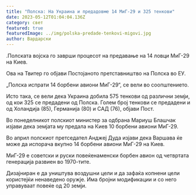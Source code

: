 ```yaml
---
title: "Полска: На Украина и предадовме 14 МиГ-29 и 325 тенкови"
date: 2023-05-12T01:04:04.136Z
category: свет
featured: true
featuredImage: ../img/polska-predade-tenkovi-migovi.jpg
author: Вардарски
---
```

.Полската војска го заврши процесот на предавање на 14 ловци МиГ-29 на Киев.

Ова на Твитер го објави Постојаното претставништво на Полска во ЕУ.

„Полска испрати 14 борбени авиони МиГ-29“, се вели во соопштението.

Исто така, се вели дека Украина добила 575 тенкови од различни земји, од кои 325 се предадени од Полска. Голем број тенкови се предадени и од Холандија (85), Германија (80) и САД (76), објави Пост.

Во понеделникот полскиот министер за одбрана Мариуш Блашчак изјави дека земјата му предала на Киев 10 борбени авиони МиГ-29.

Во април полскиот претседател Анджеј Дуда изјави дека Варшава ќе може да испорача вкупно 14 борбени авиони МиГ-29 на Киев.

МиГ-29 е советски и руски повеќенаменски борбен авион од четвртата генерација развиен во 1970-тите.

Дизајниран е да уништува воздушни цели и да зафаќа копнени цели користејќи ненаведено оружје. Има бројни модификации и со него управуваат повеќе од 20 земји.